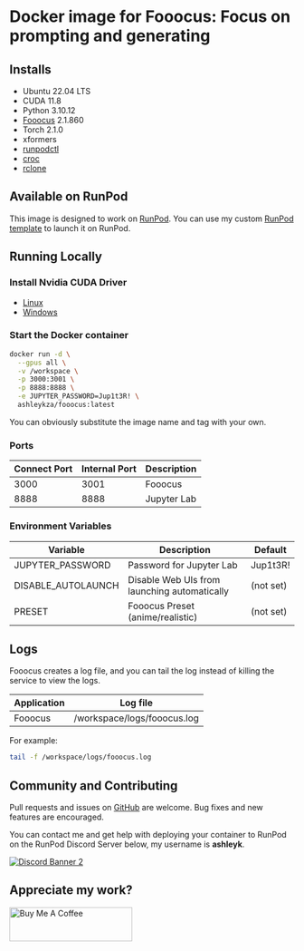 # Docker image for Fooocus: Focus on prompting and generating

## Installs

* Ubuntu 22.04 LTS
* CUDA 11.8
* Python 3.10.12
* [Fooocus](
  https://github.com/lllyasviel/Fooocus) 2.1.860
* Torch 2.1.0
* xformers
* [runpodctl](https://github.com/runpod/runpodctl)
* [croc](https://github.com/schollz/croc)
* [rclone](https://rclone.org/)

## Available on RunPod

This image is designed to work on [RunPod](https://runpod.io?ref=2xxro4sy).
You can use my custom [RunPod template](
https://runpod.io/gsc?template=ileyo7dtpj&ref=2xxro4sy)
to launch it on RunPod.

## Running Locally

### Install Nvidia CUDA Driver

- [Linux](https://docs.nvidia.com/cuda/cuda-installation-guide-linux/index.html)
- [Windows](https://docs.nvidia.com/cuda/cuda-installation-guide-microsoft-windows/index.html)

### Start the Docker container

```bash
docker run -d \
  --gpus all \
  -v /workspace \
  -p 3000:3001 \
  -p 8888:8888 \
  -e JUPYTER_PASSWORD=Jup1t3R! \
  ashleykza/fooocus:latest
```

You can obviously substitute the image name and tag with your own.

### Ports

| Connect Port | Internal Port | Description |
|--------------|---------------|-------------|
| 3000         | 3001          | Fooocus     |
| 8888         | 8888          | Jupyter Lab |

### Environment Variables

| Variable           | Description                                  | Default   |
|--------------------|----------------------------------------------|-----------|
| JUPYTER_PASSWORD   | Password for Jupyter Lab                     | Jup1t3R!  |
| DISABLE_AUTOLAUNCH | Disable Web UIs from launching automatically | (not set) |
| PRESET             | Fooocus Preset (anime/realistic)             | (not set) |

## Logs

Fooocus creates a log file, and you can tail the log instead of
killing the service to view the logs.

| Application | Log file                      |
|-------------|-------------------------------|
| Fooocus     | /workspace/logs/fooocus.log   |

For example:

```bash
tail -f /workspace/logs/fooocus.log
```

## Community and Contributing

Pull requests and issues on [GitHub](https://github.com/ashleykleynhans/fooocus-docker)
are welcome. Bug fixes and new features are encouraged.

You can contact me and get help with deploying your container
to RunPod on the RunPod Discord Server below,
my username is **ashleyk**.

<a target="_blank" href="https://discord.gg/pJ3P2DbUUq">![Discord Banner 2](https://discordapp.com/api/guilds/912829806415085598/widget.png?style=banner2)</a>

## Appreciate my work?

<a href="https://www.buymeacoffee.com/ashleyk" target="_blank"><img src="https://cdn.buymeacoffee.com/buttons/v2/default-yellow.png" alt="Buy Me A Coffee" style="height: 60px !important;width: 217px !important;" ></a>
